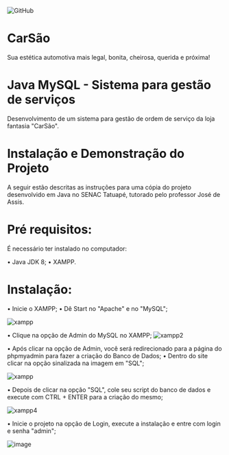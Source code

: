 ![GitHub](https://img.shields.io/github/license/casagrande04/CarSaoOS)



# CarSão

Sua estética automotiva mais legal, bonita, cheirosa, querida e próxima!

 
# Java MySQL - Sistema para gestão de serviços
Desenvolvimento de um sistema para gestão de ordem de serviço da loja fantasia "CarSão".

# Instalação e Demonstração do Projeto
A seguir estão descritas as instruções para uma cópia do projeto desenvolvido em Java no SENAC Tatuapé, tutorado pelo professor José de Assis.

# Pré requisitos:
É necessário ter instalado no computador:

• Java JDK 8;
• XAMPP.
# Instalação:
• Inicie o XAMPP;
• Dê Start no "Apache" e no "MySQL";

![xampp](https://github.com/casagrande04/CarSaoOS/assets/104094435/189f624f-00c2-48da-b06f-1722b0d20f18)

• Clique na opção de Admin do MySQL no XAMPP;
![xampp2](https://github.com/casagrande04/CarSaoOS/assets/104094435/c080237c-63c1-48cc-acc4-b0f1a2d2770c)

• Após clicar na opção de Admin, você será redirecionado para a página do phpmyadmin para fazer a criação do Banco de Dados;
• Dentro do site clicar na opção sinalizada na imagem em "SQL";

![xampp](https://github.com/casagrande04/CarSaoOS/assets/104094435/6249160a-6d2c-4ad4-a258-0340adf42773)

• Depois de clicar na opção "SQL", cole seu script do banco de dados e execute com CTRL + ENTER para a criação do mesmo;

![xampp4](https://github.com/casagrande04/CarSaoOS/assets/104094435/69de1393-ec69-4b3b-a9ec-539fb637f7a2)

• Inicie o projeto na opção de Login, execute a instalação e entre com login e senha "admin";

![image](https://github.com/casagrande04/CarSaoOS/assets/104094435/b03e5970-92c9-4e86-bfff-687b1f0b0f6c)

